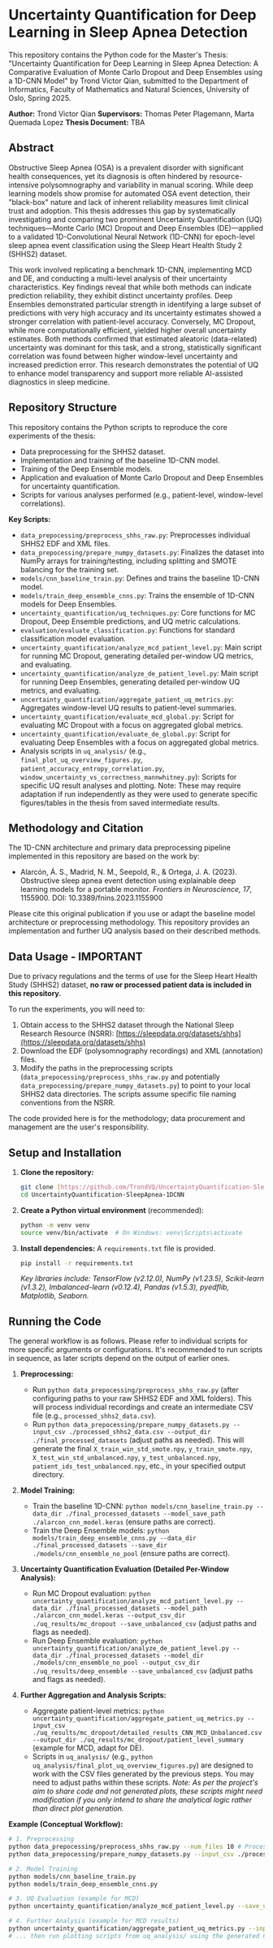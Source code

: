 # Uncertainty Quantification for Deep Learning in Sleep Apnea Detection

This repository contains the Python code for the Master's Thesis: "Uncertainty Quantification for Deep Learning in Sleep Apnea Detection: A Comparative Evaluation of Monte Carlo Dropout and Deep Ensembles using a 1D-CNN Model" by Trond Victor Qian, submitted to the Department of Informatics, Faculty of Mathematics and Natural Sciences, University of Oslo, Spring 2025.

**Author:** Trond Victor Qian
**Supervisors:** Thomas Peter Plagemann, Marta Quemada Lopez
**Thesis Document:** TBA

## Abstract

Obstructive Sleep Apnea (OSA) is a prevalent disorder with significant health consequences, yet its diagnosis is often hindered by resource-intensive polysomnography and variability in manual scoring. While deep learning models show promise for automated OSA event detection, their "black-box" nature and lack of inherent reliability measures limit clinical trust and adoption. This thesis addresses this gap by systematically investigating and comparing two prominent Uncertainty Quantification (UQ) techniques—Monte Carlo (MC) Dropout and Deep Ensembles (DE)—applied to a validated 1D-Convolutional Neural Network (1D-CNN) for epoch-level sleep apnea event classification using the Sleep Heart Health Study 2 (SHHS2) dataset.

This work involved replicating a benchmark 1D-CNN, implementing MCD and DE, and conducting a multi-level analysis of their uncertainty characteristics. Key findings reveal that while both methods can indicate prediction reliability, they exhibit distinct uncertainty profiles. Deep Ensembles demonstrated particular strength in identifying a large subset of predictions with very high accuracy and its uncertainty estimates showed a stronger correlation with patient-level accuracy. Conversely, MC Dropout, while more computationally efficient, yielded higher overall uncertainty estimates. Both methods confirmed that estimated aleatoric (data-related) uncertainty was dominant for this task, and a strong, statistically significant correlation was found between higher window-level uncertainty and increased prediction error. This research demonstrates the potential of UQ to enhance model transparency and support more reliable AI-assisted diagnostics in sleep medicine.

## Repository Structure

This repository contains the Python scripts to reproduce the core experiments of the thesis:
* Data preprocessing for the SHHS2 dataset.
* Implementation and training of the baseline 1D-CNN model.
* Training of the Deep Ensemble models.
* Application and evaluation of Monte Carlo Dropout and Deep Ensembles for uncertainty quantification.
* Scripts for various analyses performed (e.g., patient-level, window-level correlations).

**Key Scripts:**
* `data_prepocessing/preprocess_shhs_raw.py`: Preprocesses individual SHHS2 EDF and XML files.
* `data_prepocessing/prepare_numpy_datasets.py`: Finalizes the dataset into NumPy arrays for training/testing, including splitting and SMOTE balancing for the training set.
* `models/cnn_baseline_train.py`: Defines and trains the baseline 1D-CNN model.
* `models/train_deep_ensemble_cnns.py`: Trains the ensemble of 1D-CNN models for Deep Ensembles.
* `uncertainty_quantification/uq_techniques.py`: Core functions for MC Dropout, Deep Ensemble predictions, and UQ metric calculations.
* `evaluation/evaluate_classification.py`: Functions for standard classification model evaluation.
* `uncertainty_quantification/analyze_mcd_patient_level.py`: Main script for running MC Dropout, generating detailed per-window UQ metrics, and evaluating.
* `uncertainty_quantification/analyze_de_patient_level.py`: Main script for running Deep Ensembles, generating detailed per-window UQ metrics, and evaluating.
* `uncertainty_quantification/aggregate_patient_uq_metrics.py`: Aggregates window-level UQ results to patient-level summaries.
* `uncertainty_quantification/evaluate_mcd_global.py`: Script for evaluating MC Dropout with a focus on aggregated global metrics.
* `uncertainty_quantification/evaluate_de_global.py`: Script for evaluating Deep Ensembles with a focus on aggregated global metrics.
* Analysis scripts in `uq_analysis/` (e.g., `final_plot_uq_overview_figures.py`, `patient_accuracy_entropy_correlation.py`, `window_uncertainty_vs_correctness_mannwhitney.py`): Scripts for specific UQ result analyses and plotting. Note: These may require adaptation if run independently as they were used to generate specific figures/tables in the thesis from saved intermediate results.

## Methodology and Citation

The 1D-CNN architecture and primary data preprocessing pipeline implemented in this repository are based on the work by:

* Alarcón, Á. S., Madrid, N. M., Seepold, R., & Ortega, J. A. (2023). Obstructive sleep apnea event detection using explainable deep learning models for a portable monitor. *Frontiers in Neuroscience, 17*, 1155900. DOI: 10.3389/fnins.2023.1155900

Please cite this original publication if you use or adapt the baseline model architecture or preprocessing methodology. This repository provides an implementation and further UQ analysis based on their described methods.

## Data Usage - IMPORTANT

Due to privacy regulations and the terms of use for the Sleep Heart Health Study (SHHS2) dataset, **no raw or processed patient data is included in this repository.**

To run the experiments, you will need to:
1.  Obtain access to the SHHS2 dataset through the National Sleep Research Resource (NSRR): [https://sleepdata.org/datasets/shhs](https://sleepdata.org/datasets/shhs)
2.  Download the EDF (polysomnography recordings) and XML (annotation) files.
3.  Modify the paths in the preprocessing scripts (`data_prepocessing/preprocess_shhs_raw.py` and potentially `data_prepocessing/prepare_numpy_datasets.py`) to point to your local SHHS2 data directories. The scripts assume specific file naming conventions from the NSRR.

The code provided here is for the methodology; data procurement and management are the user's responsibility.

## Setup and Installation

1.  **Clone the repository:**
    ```bash
    git clone [https://github.com/TrondVQ/UncertaintyQuantification-SleepApnea-1DCNN.git](https://github.com/TrondVQ/UncertaintyQuantification-SleepApnea-1DCNN.git)
    cd UncertaintyQuantification-SleepApnea-1DCNN
    ```
2.  **Create a Python virtual environment** (recommended):
    ```bash
    python -m venv venv
    source venv/bin/activate  # On Windows: venv\Scripts\activate
    ```
3.  **Install dependencies:**
    A `requirements.txt` file is provided.
    ```bash
    pip install -r requirements.txt
    ```
    *Key libraries include: TensorFlow (v2.12.0), NumPy (v1.23.5), Scikit-learn (v1.3.2), Imbalanced-learn (v0.12.4), Pandas (v1.5.3), pyedflib, Matplotlib, Seaborn.*

## Running the Code

The general workflow is as follows. Please refer to individual scripts for more specific arguments or configurations. It's recommended to run scripts in sequence, as later scripts depend on the output of earlier ones.

1.  **Preprocessing:**
    * Run `python data_prepocessing/preprocess_shhs_raw.py` (after configuring paths to your raw SHHS2 EDF and XML folders). This will process individual recordings and create an intermediate CSV file (e.g., `processed_shhs2_data.csv`).
    * Run `python data_prepocessing/prepare_numpy_datasets.py --input_csv ./processed_shhs2_data.csv --output_dir ./final_processed_datasets` (adjust paths as needed). This will generate the final `X_train_win_std_smote.npy`, `y_train_smote.npy`, `X_test_win_std_unbalanced.npy`, `y_test_unbalanced.npy`, `patient_ids_test_unbalanced.npy`, etc., in your specified output directory.

2.  **Model Training:**
    * Train the baseline 1D-CNN: `python models/cnn_baseline_train.py --data_dir ./final_processed_datasets --model_save_path ./alarcon_cnn_model.keras` (ensure paths are correct).
    * Train the Deep Ensemble models: `python models/train_deep_ensemble_cnns.py --data_dir ./final_processed_datasets --save_dir ./models/cnn_ensemble_no_pool` (ensure paths are correct).

3.  **Uncertainty Quantification Evaluation (Detailed Per-Window Analysis):**
    * Run MC Dropout evaluation: `python uncertainty_quantification/analyze_mcd_patient_level.py --data_dir ./final_processed_datasets --model_path ./alarcon_cnn_model.keras --output_csv_dir ./uq_results/mc_dropout --save_unbalanced_csv` (adjust paths and flags as needed).
    * Run Deep Ensemble evaluation: `python uncertainty_quantification/analyze_de_patient_level.py --data_dir ./final_processed_datasets --model_dir ./models/cnn_ensemble_no_pool --output_csv_dir ./uq_results/deep_ensemble --save_unbalanced_csv` (adjust paths and flags as needed).

4.  **Further Aggregation and Analysis Scripts:**
    * Aggregate patient-level metrics: `python uncertainty_quantification/aggregate_patient_uq_metrics.py --input_csv ./uq_results/mc_dropout/detailed_results_CNN_MCD_Unbalanced.csv --output_dir ./uq_results/mc_dropout/patient_level_summary` (example for MCD, adapt for DE).
    * Scripts in `uq_analysis/` (e.g., `python uq_analysis/final_plot_uq_overview_figures.py`) are designed to work with the CSV files generated by the previous steps. You may need to adjust paths within these scripts. *Note: As per the project's aim to share code and not generated plots, these scripts might need modification if you only intend to share the analytical logic rather than direct plot generation.*

**Example (Conceptual Workflow):**
```bash
# 1. Preprocessing
python data_prepocessing/preprocess_shhs_raw.py --num_files 10 # Process a small number of files first
python data_prepocessing/prepare_numpy_datasets.py --input_csv ./processed_shhs2_data.csv --output_dir ./final_processed_datasets

# 2. Model Training
python models/cnn_baseline_train.py
python models/train_deep_ensemble_cnns.py

# 3. UQ Evaluation (example for MCD)
python uncertainty_quantification/analyze_mcd_patient_level.py --save_unbalanced_csv

# 4. Further Analysis (example for MCD results)
python uncertainty_quantification/aggregate_patient_uq_metrics.py --input_csv ./uq_results/mc_dropout/detailed_results_CNN_MCD_Unbalanced.csv --output_dir ./uq_results/mc_dropout/patient_level_summary
# ... then run plotting scripts from uq_analysis/ using the generated CSVs